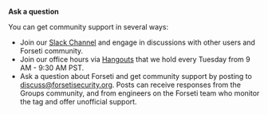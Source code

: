 **Ask a question**

You can get community support in several ways:

* Join our [Slack Channel](https://forsetisecurity.slack.com/join/shared_invite/enQtNDIyMzg4Nzg1NjcxLTM1NTUzZmM2ODVmNzE5MWEwYzAwNjUxMjVkZjhmYWZiOGZjMjY3ZjllNDlkYjk1OGU4MTVhZGM4NzgyZjZhNTE)
  and engage in discussions with other users and Forseti community.
* Join our office hours via [Hangouts](https://meet.google.com/ugq-dchi-rmw)
  that we hold every Tuesday from 9 AM - 9:30 AM PST.
* Ask a question about Forseti and get community support by posting to
  [discuss@forsetisecurity.org](https://groups.google.com/a/forsetisecurity.org/forum/#!forum/discuss).
  Posts can receive responses from the Groups community, and from engineers
  on the Forseti team who monitor the tag and offer unofficial support. 
